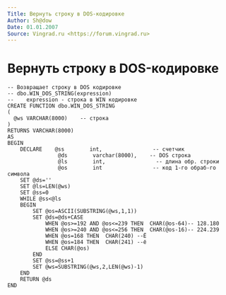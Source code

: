 ```yaml
---
Title: Вернуть строку в DOS-кодировке
Author: Sh@dow
Date: 01.01.2007
Source: Vingrad.ru <https://forum.vingrad.ru>
---
```



Вернуть строку в DOS-кодировке
==============================

    -- Возвращает строку в DOS кодировке 
    -- dbo.WIN_DOS_STRING(expression)
    --    expression - строка в WIN кодировке
    CREATE FUNCTION dbo.WIN_DOS_STRING
    (
      @ws VARCHAR(8000)    -- строка
    )
    RETURNS VARCHAR(8000)
    AS  
    BEGIN
        DECLARE    @ss        int,                -- счетчик
                    @ds        varchar(8000),    -- DOS строка
                    @ls        int,                -- длина обр. строки
                    @os        int                -- код 1-го обраб-го символа
        SET @ds=''
        SET @ls=LEN(@ws)
        SET @ss=0
        WHILE @ss<@ls
        BEGIN
            SET @os=ASCII(SUBSTRING(@ws,1,1))
            SET @ds=@ds+CASE
                WHEN @os>=192 AND @os<=239 THEN  CHAR(@os-64)-- 128.180
                WHEN @os>=240 AND @os<=256 THEN  CHAR(@os-16)-- 224.239
                WHEN @os=168 THEN  CHAR(240) --Ё
                WHEN @os=184 THEN  CHAR(241) --ё
                ELSE CHAR(@os)
            END                        
            SET @ss=@ss+1
            SET @ws=SUBSTRING(@ws,2,LEN(@ws)-1)
        END
        RETURN @ds
    END 

